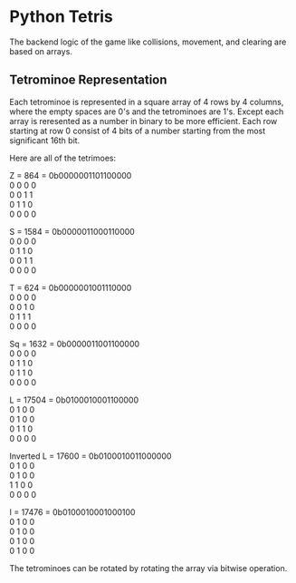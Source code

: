 # Python Tetris

The backend logic of the game like collisions, movement, and clearing are based on arrays. 

## Tetrominoe Representation
Each tetrominoe is represented in a square array of 4 rows by 4 columns, where the empty spaces are 0's and the tetrominoes are 1's. 
Except each array is reresented as a number in binary to be more efficient. Each row starting at row 0 consist of 4 bits of a number starting from the most significant 16th bit. 

Here are all of the tetrimoes:

Z = 864 = 0b0000001101100000  
0	0	0	0  
0	0	1	1   
0	1	1	0   
0	0	0	0   

S = 1584 = 0b0000011000110000  
0	0	0	0   
0	1	1	0   
0	0	1	1  
0	0	0	0   

T = 624 = 0b0000001001110000  
0	0	0	0  
0	0	1	0  
0	1	1	1  
0	0	0	0   

Sq = 1632 = 0b0000011001100000  
0	0	0	0  
0	1	1	0  
0	1	1	0   
0	0	0	0   

L = 17504  = 0b0100010001100000  
0	1	0	0   
0	1	0	0   
0	1	1	0  
0	0	0	0   

Inverted L = 17600 = 0b0100010011000000  
0	1	0	0  
0	1	0	0   
1	1	0	0  
0	0	0	0  

I = 17476 = 0b0100010001000100  
0	1	0	0  
0	1	0	0  
0	1	0	0  
0	1	0	0  
 
The tetrominoes can be rotated by rotating the array via bitwise operation. 